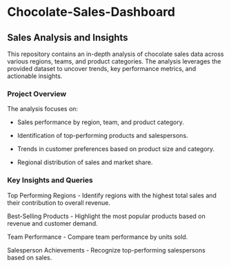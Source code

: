 # Chocolate-Sales-Dashboard
## Sales Analysis and Insights

This repository contains an in-depth analysis of chocolate sales data across various regions, teams, and product categories. The analysis leverages the provided dataset to uncover trends, key performance metrics, and actionable insights.

### Project Overview

The analysis focuses on:

* Sales performance by region, team, and product category.

* Identification of top-performing products and salespersons.

* Trends in customer preferences based on product size and category.

* Regional distribution of sales and market share.

### Key Insights and Queries

Top Performing Regions - 
Identify regions with the highest total sales and their contribution to overall revenue.

Best-Selling Products - 
Highlight the most popular products based on revenue and customer demand.

Team Performance - 
Compare team performance by units sold.

Salesperson Achievements - 
Recognize top-performing salespersons based on sales.
